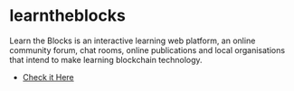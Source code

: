 # learntheblocks
Learn the Blocks is an interactive learning web platform, an online community forum, chat rooms, online publications and local organisations that intend to make learning blockchain technology.
- [Check it Here](https://Taiwrash.github.io/learntheblocks)
